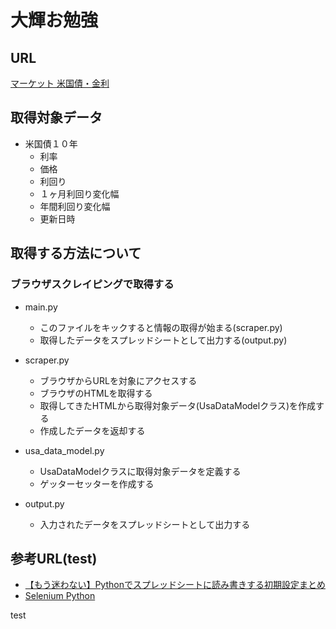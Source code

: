# 大輝お勉強

## URL

[マーケット 米国債・金利](https://www.bloomberg.co.jp/markets/rates-bonds/government-bonds/us)

## 取得対象データ

- 米国債１０年
  - 利率
  - 価格
  - 利回り
  - １ヶ月利回り変化幅
  - 年間利回り変化幅
  - 更新日時

## 取得する方法について

### ブラウザスクレイピングで取得する

- main.py
  - このファイルをキックすると情報の取得が始まる(scraper.py)
  - 取得したデータをスプレッドシートとして出力する(output.py)

- scraper.py
  - ブラウザからURLを対象にアクセスする
  - ブラウザのHTMLを取得する
  - 取得してきたHTMLから取得対象データ(UsaDataModelクラス)を作成する
  - 作成したデータを返却する

- usa_data_model.py
  - UsaDataModelクラスに取得対象データを定義する
  - ゲッターセッターを作成する

- output.py
  - 入力されたデータをスプレッドシートとして出力する

## 参考URL(test)

- [【もう迷わない】Pythonでスプレッドシートに読み書きする初期設定まとめ](https://tanuhack.com/operate-spreadsheet/)
- [Selenium Python](https://www.seleniumqref.com/api/webdriver_abc_python.html)

test